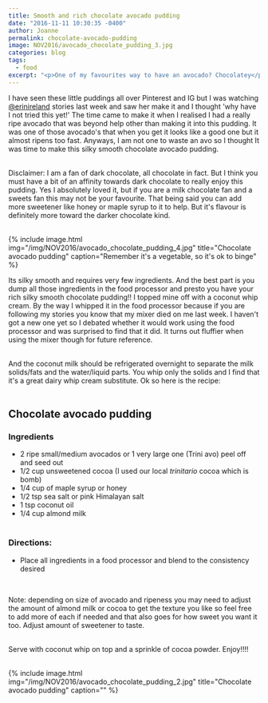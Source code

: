 ```yaml
---
title: Smooth and rich chocolate avocado pudding
date: "2016-11-11 10:30:35 -0400"
author: Joanne
permalink: chocolate-avocado-pudding
image: NOV2016/avocado_chocolate_pudding_3.jpg
categories: blog
tags:
  - food
excerpt: "<p>One of my favourites way to have an avocado? Chocolatey</p>"
---
```


I have seen these little puddings all over Pinterest and IG but I was watching [@erinireland](https://www.instagram.com/erinireland) stories last week and saw her make it and I thought 'why have I not
tried this yet!' The time came to make it when I realised I had a really ripe avocado that was beyond help other than making it into this pudding.  It was one of those avocado's that when you get it looks like a good one but it almost ripens too fast.  Anyways, I am not one to waste an avo so I thought It was time to make this silky smooth chocolate avocado pudding.   
<br>

Disclaimer: I am a fan of dark chocolate, all chocolate in fact.  But I think you must have a bit of an affinity towards dark chocolate to really enjoy this pudding.  Yes I absolutely loved it, but if you are a milk chocolate fan and a sweets fan this may not be your favourite.  That being said you can add more sweetener like honey or maple syrup to it to help.  But it's flavour is definitely more toward the darker chocolate kind.
<br><br>

{% include image.html
            img="/img/NOV2016/avocado_chocolate_pudding_4.jpg"
            title="Chocolate avocado pudding"
            caption="Remember it's a vegetable, so it's ok to binge" %}

Its silky smooth and requires very few ingredients.  And the best part is you dump all those ingredients in the food processor and presto you have your rich silky smooth chocolate pudding!!
I topped mine off with a coconut whip cream.  By the way I whipped it in the food processor because if you are following my stories you know that my mixer died on me last week.  I haven't got a new one yet so I debated whether it would work using the food processor and was surprised to find that it did.  It turns out fluffier when using the mixer though for future reference.  
<br>

And the coconut milk should be refrigerated overnight to separate the milk solids/fats and the water/liquid parts.  You whip only the solids and I find that it's a great dairy whip cream substitute. Ok so here is the recipe:
<br><br>

## Chocolate avocado pudding

### Ingredients

* 2 ripe small/medium avocados or 1 very large one (Trini avo) peel off and seed out
* 1/2 cup unsweetened cocoa (I used our local *trinitario* cocoa which is bomb)
* 1/4 cup of maple syrup or honey
* 1/2 tsp sea salt or pink Himalayan salt
* 1 tsp coconut oil
* 1/4 cup almond milk
<br><br>

### Directions:
* Place all ingredients in a food processor and blend to the consistency desired
<br>

Note: depending on size of avocado and ripeness you may need to adjust the amount of almond milk or cocoa to get the texture you like so feel free to add more of each if needed and that also goes for how sweet you want it too. Adjust amount of sweetener to taste.  
<br>

Serve with coconut whip on top and a sprinkle of cocoa powder. Enjoy!!!!
<br><br>

{% include image.html
            img="/img/NOV2016/avocado_chocolate_pudding_2.jpg"
            title="Chocolate avocado pudding"
            caption="" %}
